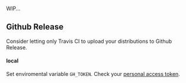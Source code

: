 WIP...

## Github Release

Consider letting only Travis CI to upload your distributions to Github Release.

#### local
Set enviromental variable `GH_TOKEN`. Check your [personal access token](https://github.com/settings/tokens).
